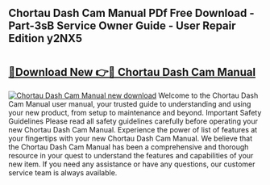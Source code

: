 ## Chortau Dash Cam Manual PDf Free Download - Part-3sB Service Owner Guide - User Repair Edition y2NX5

# <h2><a href="http://bc98496.oget.top/?id=Chortau+Dash+Cam+Manual">🔗Download New 👉🔴 Chortau Dash Cam Manual</a></h2>

[![Chortau Dash Cam Manual new download](https://i.imgur.com/5g1atiW.png)](http://bc98496.oget.top/?id=Chortau+Dash+Cam+Manual)
Welcome to the Chortau Dash Cam Manual user manual, your trusted guide to understanding and using your new product, from setup to maintenance and beyond. Important Safety Guidelines Please read all safety guidelines carefully before operating your new Chortau Dash Cam Manual. Experience the power of list of features at your fingertips with your new Chortau Dash Cam Manual. We believe that the Chortau Dash Cam Manual has been a comprehensive and thorough resource in your quest to understand the features and capabilities of your new item. If you need any assistance or have any questions, our customer service team is always available.
